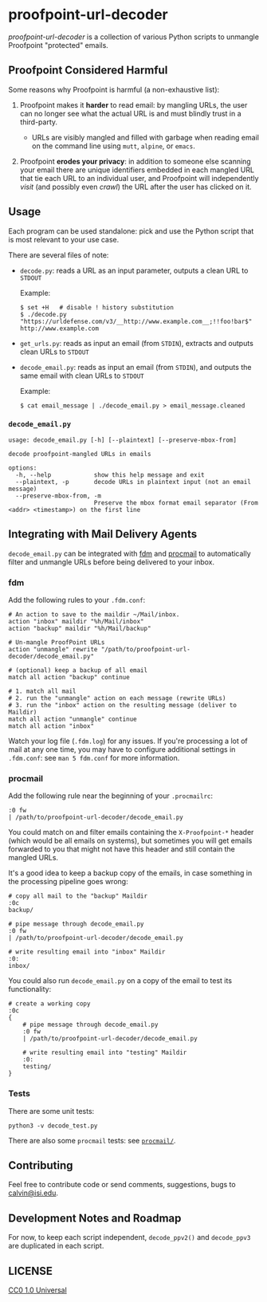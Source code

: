 # proofpoint-url-decoder

*proofpoint-url-decoder* is a collection of various Python scripts to
unmangle Proofpoint "protected" emails.

## Proofpoint Considered Harmful

Some reasons why Proofpoint is harmful (a non-exhaustive list):

1. Proofpoint makes it **harder** to read email: by mangling URLs, the
   user can no longer see what the actual URL is and must blindly trust in
   a third-party.

   * URLs are visibly mangled and filled with garbage when reading email on
     the command line using `mutt`, `alpine`, or `emacs`.

2. Proofpoint **erodes your privacy**: in addition to someone else
   scanning your email there are unique identifiers embedded in each
   mangled URL that tie each URL to an individual user, and Proofpoint will
   independently *visit* (and possibly even *crawl*) the URL after the user
   has clicked on it.

## Usage

Each program can be used standalone: pick and use the Python script that
is most relevant to your use case.

There are several files of note:

* `decode.py`: reads a URL as an input parameter, outputs a clean URL to `STDOUT`

  Example:
  ```shell
  $ set +H   # disable ! history substitution
  $ ./decode.py "https://urldefense.com/v3/__http://www.example.com__;!!foo!bar$"
  http://www.example.com
  ```
* `get_urls.py`: reads as input an email (from `STDIN`), extracts and
  outputs clean URLs to `STDOUT`
* `decode_email.py`: reads as input an email (from `STDIN`), and
  outputs the same email with clean URLs to `STDOUT`

  Example:
  ```shell
  $ cat email_message | ./decode_email.py > email_message.cleaned
  ```

### `decode_email.py`

```
usage: decode_email.py [-h] [--plaintext] [--preserve-mbox-from]

decode proofpoint-mangled URLs in emails

options:
  -h, --help            show this help message and exit
  --plaintext, -p       decode URLs in plaintext input (not an email message)
  --preserve-mbox-from, -m
                        Preserve the mbox format email separator (From <addr> <timestamp>) on the first line
```

## Integrating with Mail Delivery Agents

`decode_email.py` can be integrated with [fdm](#fdm) and [procmail](#procmail)
to automatically filter and unmangle URLs before being delivered to your inbox.

### fdm

Add the following rules to your `.fdm.conf`:

```
# An action to save to the maildir ~/Mail/inbox.
action "inbox" maildir "%h/Mail/inbox"
action "backup" maildir "%h/Mail/backup"

# Un-mangle ProofPoint URLs
action "unmangle" rewrite "/path/to/proofpoint-url-decoder/decode_email.py"

# (optional) keep a backup of all email
match all action "backup" continue

# 1. match all mail
# 2. run the "unmangle" action on each message (rewrite URLs)
# 3. run the "inbox" action on the resulting message (deliver to Maildir)
match all action "unmangle" continue
match all action "inbox"
```

Watch your log file (`.fdm.log`) for any issues. If you're processing a lot of
mail at any one time, you may have to configure additional settings in `.fdm.conf`:
see `man 5 fdm.conf` for more information.

### procmail

Add the following rule near the beginning of your `.procmailrc`:

```
:0 fw
| /path/to/proofpoint-url-decoder/decode_email.py
```

You could match on and filter emails containing the `X-Proofpoint-*` header
(which would be all emails on systems), but sometimes you will get emails
forwarded to you that might not have this header and still contain the
mangled URLs.

It's a good idea to keep a backup copy of the emails, in case something
in the processing pipeline goes wrong:

```
# copy all mail to the "backup" Maildir
:0c
backup/

# pipe message through decode_email.py
:0 fw
| /path/to/proofpoint-url-decoder/decode_email.py

# write resulting email into "inbox" Maildir
:0:
inbox/
```

You could also run `decode_email.py` on a copy of the email to test its
functionality:

```
# create a working copy
:0c
{
    # pipe message through decode_email.py
    :0 fw
    | /path/to/proofpoint-url-decoder/decode_email.py

    # write resulting email into "testing" Maildir
    :0:
    testing/
}
```

### Tests

There are some unit tests:

```shell
python3 -v decode_test.py
```

There are also some `procmail` tests: see [`procmail/`](procmail/).

## Contributing

Feel free to contribute code or send comments, suggestions, bugs to
<calvin@isi.edu>.

## Development Notes and Roadmap

For now, to keep each script independent, `decode_ppv2()` and
`decode_ppv3` are duplicated in each script.

## LICENSE

[CC0 1.0 Universal](./LICENSE)

